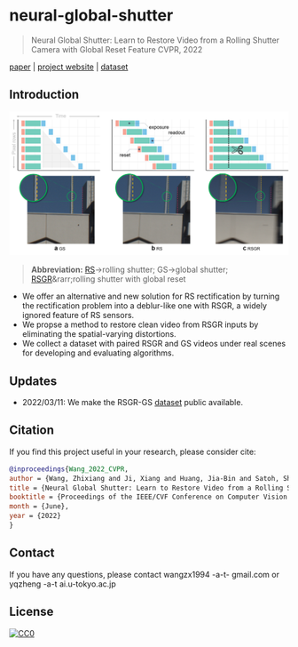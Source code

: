 # neural-global-shutter

> Neural Global Shutter: Learn to Restore Video from a Rolling Shutter Camera with Global Reset Feature
> CVPR, 2022

[paper]()
| [project website]() | [dataset](https://drive.google.com/file/d/1gkZpdtDPMGyQF6t-GVq6YgjQ3QfknVRv/view?usp=sharing)

## Introduction

<div align="center">
  <img src="resources/RSGR_problem.png" width="800"/>
</div>

> **Abbreviation:** [RS](https://en.wikipedia.org/wiki/Rolling_shutter)&rarr;rolling shutter; GS&rarr;global shutter; [RSGR](https://www.baumer.com/ca/en/service-support/technical-information-industrial-cameras/rolling-shutter-global-shutter-two-principles-of-exposure-/a/rolling-shutter-global-shutter#:~:text=Some%20rolling%20shutter%20sensors%20provide,typical%20for%20rolling%20shutter%20sensors.)&rarr;rolling shutter with global reset

- We offer an alternative and new solution for RS rectification by turning the rectification problem into a deblur-like one with RSGR, a widely ignored feature of RS sensors. 
- We propse a method to restore clean video from RSGR inputs by eliminating the spatial-varying distortions.
- We collect a dataset with paired RSGR and GS videos under real scenes for developing and evaluating algorithms.

## Updates

- 2022/03/11: We make the RSGR-GS [dataset](https://drive.google.com/file/d/1gkZpdtDPMGyQF6t-GVq6YgjQ3QfknVRv/view?usp=sharing) public available.


## Citation

If you find this project useful in your research, please consider cite:

```BibTeX
@inproceedings{Wang_2022_CVPR,
author = {Wang, Zhixiang and Ji, Xiang and Huang, Jia-Bin and Satoh, Shin'ichi and Zhou, Xiao and Zheng, Yinqiang},
title = {Neural Global Shutter: Learn to Restore Video from a Rolling Shutter Camera with Global Reset Feature},
booktitle = {Proceedings of the IEEE/CVF Conference on Computer Vision and Pattern Recognition (CVPR)},
month = {June},
year = {2022}
}
```

## Contact

If you have any questions, please contact wangzx1994 -a-t- gmail.com or yqzheng -a-t ai.u-tokyo.ac.jp

<!-- ## FAQ
TBA -->


## License

[![CC0](https://licensebuttons.net/l/by-nc-nd/4.0/88x31.png)](https://creativecommons.org/licenses/by-nc-nd/4.0/)